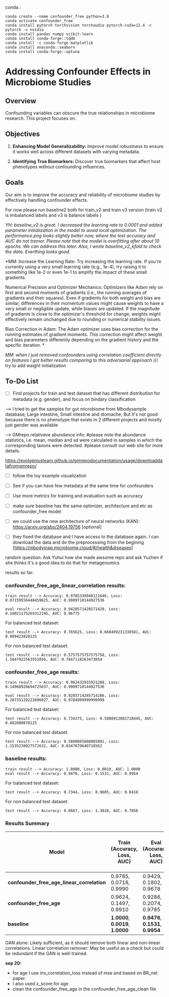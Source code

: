 conda :

```
conda create --name confounder_free python=3.8
conda activate confounder_free
conda install pytorch torchvision torchaudio pytorch-cuda=12.4 -c pytorch -c nvidia
conda install pandas numpy scikit-learn
conda install conda-forge::tqdm
conda install -c conda-forge matplotlib
conda install anaconda::seaborn
conda install conda-forge::optuna
```

# Addressing Confounder Effects in Microbiome Studies

## Overview

Confounding variables can obscure the true relationships in microbiome research. This project focuses on:

## Objectives

1. **Enhancing Model Generalizability:** Improve model robustness to ensure it works well across different datasets with varying metadata.
   
2. **Identifying True Biomarkers:** Discover true biomarkers that affect host phenotypes without confounding influences.

## Goals

Our aim is to improve the accuracy and reliability of microbiome studies by effectively handling confounder effects.



For now please run baseline2 both for train_v2 and train v3 version (train v2 is imbalanced labels and v3 is balance labels )

*YH: baseline_v2 is great. I decreased the learning rate to 0.0001 and added parameter initialization in the model to avoid local optimization. The performance.png looks slightly better now, where the test accuracy and AUC do not tremor. Please note that the model is overfitting after about 10 epochs. We can address this later. Also, I wrote baseline_v2_kfold to check the data. Everthing looks good.* 

*MM: Increase the Learning Rate:
Try increasing the learning rate. If you're currently using a very small learning rate (e.g., 1e-4), try raising it to something like 1e-2 or even 1e-1 to amplify the impact of these small gradients.

Numerical Precision and Optimizer Mechanics:
Optimizers like Adam rely on first and second moments of gradients (i.e., the running averages of gradients and their squares). Even if gradients for both weight and bias are similar, differences in their momentum values might cause weights to have a very small or negligible update, while biases are updated.
If the magnitude of gradients is close to the optimizer's threshold for change, weights might effectively remain unchanged due to rounding or numerical stability issues.

Bias Correction in Adam:
The Adam optimizer uses bias correction for the running estimates of gradient moments. This correction might affect weight and bias parameters differently depending on the gradient history and the specific iteration.
*

*MM: when I just removed confounders using correlation coefficient directly on features I got better results comparing to this adversarial approach*
/// try to add waight initialization
## To-Do List

- [ ] Find projects for train and test dataset that has different distribution for metadata (e.g. gender), and focus on bindary classification

--> I tried to get the samples for gut microbiome from Mbodysample database; Large intestine, Small intestine and stomache; But it's not good because there is no phenotype that exists in 2 different projects and mostly just gender was available

--> GMrepo relativeve abundance info: #please note the abundance statistics, i.e. mean, median and sd were calculated in samples in which the corresponding taxons were detected.
#please consult our web site for more details.

https://evolgeniusteam.github.io/gmrepodocumentation/usage/downloaddatafromgmrepo/

- [ ] follow the toy example visualization

- [ ] See if you can have few metadata at the same time for confounders

- [ ] Use more metrics for training and evaluation such as accuracy

- [ ] make sure baseline has the same optimizer, architecture and etc as confounder_free model

- [ ] we could use the new architecture of neural networks (KAN): https://arxiv.org/abs/2404.19756 [optional]

- [ ] they fixed the database and I have access to the database again. I can download the data and do the preprocessing from the begining [https://mbodymap.microbiome.cloud/#/health&diseases]

random question: Ask Yuhui how she made awsome repo and ask Yuzhen if she thinks it's a good idea to do that for metagenomics




results so far:
### confounder_free_age_linear_correlation results:
```
train result --> Accuracy: 0.9785330948121646, Loss: 0.07159556448459625, AUC: 0.9989710144927536

eval result --> Accuracy: 0.9428571428571428, Loss: 0.18021175265312195, AUC: 0.96775
```
For balanced test dataset:
```
test result --> Accuracy: 0.765625, Loss: 0.668499231338501, AUC: 0.909423828125
```
For non balanced test dataset:
```
test result --> Accuracy: 0.5757575757575758, Loss: 1.5847922563552856, AUC: 0.7847118263473054
```

### confounder_free_age results:

```
train result --> Accuracy: 0.962432915921288, Loss: 0.14968928694725037, AUC: 0.9909710144927536

eval result --> Accuracy: 0.9285714285714286, Loss: 0.20735128223896027, AUC: 0.9784999999999999
```
For balanced test dataset:
```
test result --> Accuracy: 0.734375, Loss: 0.5888912081718445, AUC: 0.882080078125
```
For non balanced test dataset:
```
test result --> Accuracy: 0.5800865800865801, Loss: 1.1535238027572632, AUC: 0.8347679640718562
```


### baseline results:
```
train result --> Accuracy: 1.0000, Loss: 0.0019, AUC: 1.0000
eval result --> Accuracy: 0.9476, Loss: 0.1531, AUC: 0.9954
```
For balanced test dataset:
```
test result --> Accuracy: 0.7344, Loss: 0.9605, AUC: 0.8418
```
For non balanced test dataset:
```
test result --> Accuracy: 0.6667, Loss: 1.3016, AUC: 0.7856
```

### Results Summary

| Model                            | Train (Accuracy, Loss, AUC)           | Eval (Accuracy, Loss, AUC)           | Test (Balanced) (Accuracy, Loss, AUC) | Test (Non-balanced) (Accuracy, Loss, AUC) |
|-----------------------------------|---------------------------------------|--------------------------------------|----------------------------------------|--------------------------------------------|
| **confounder_free_age_linear_correlation** | 0.9785, 0.0716, 0.9990                | 0.9429, 0.1802, 0.9678               | **0.7656**, **0.6685**, **0.9094**                 | 0.5758, 1.5848, 0.7847                     |
| **confounder_free_age**           | 0.9624, 0.1497, 0.9910                | 0.9286, 0.2074, 0.9785               | 0.7344, 0.5889, 0.8821                 | 0.5801, 1.1535, 0.8348                     |
| **baseline**                      | **1.0000**, **0.0019**, **1.0000**                | **0.9476**, **0.1531**, **0.9954**               | 0.7344, 0.9605, 0.8418                 | 0.6667, 1.3016, 0.7856                     |


GAN alone: Likely sufficient, as it should remove both linear and non-linear correlations.
Linear correlation remover: May be useful as a check but could be redundant if the GAN is well-trained.

**sep 20:**

- for age I use inv_correlation_loss instead of mse and based on BR_net paper.
- I also used z_score for age 
- clean the confounder_free_age in the confounder_free_age_clean file


